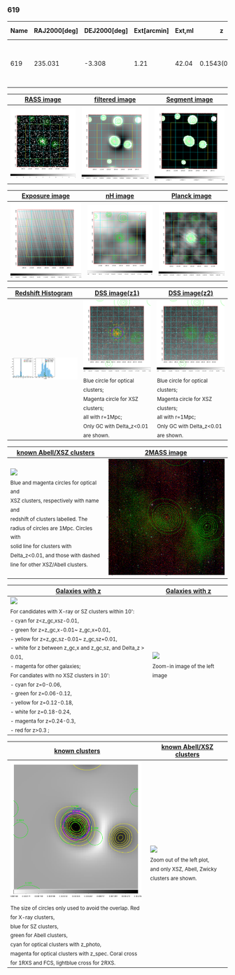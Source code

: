 <div STYLE="page-break-after: always;"></div>

### 619

|Name|RAJ2000[deg]|DEJ2000[deg] |Ext[arcmin]| Ext,ml | z | z_src| C|GC(XSZ,Delta_z<0.01)| GC(OPT,Delta_z<0.01)|GC| R_sig[arcmin] | R500[arcmin] | R500[Mpc]| CRsig[c/s] | CR500[c/s] |L500[1E44 erg/s]|F500[1E-12 erg/s/cm^2]| M500[1E14 Msun]|Tx[keV]|Cnt_sig|Beta|Rc[arcmin]|Comment|Alias|
|---|---|---|---|---|---|------|---|--------|---------|----------|---|---|---|---|---|---|---|---|---|---|---|---|---|---|
|619| 235.031| -3.308| 1.21| 42.04| 0.1543(0.005)| z1, z_xsz| B| MCXC, PSZ2, Tar, XB| A, N| A, MCXC, N, PSZ2, Tar, W, XB| 30.131| 6.925| 1.112| 0.255(0.072)| 0.226(0.064)| 2.629(0.198)| 4.061(0.306)| 4.55(0.17)| 5.73(0.13)| 98.8| 0.939(-0.071+0.044)| 3.446(-0.386+0.294)| -| k061|

|[RASS image](../image/619/619_img.pdf)|[filtered image](../image/619/619_fil.pdf)|[Segment image](../image/619/619_seg.pdf)|
|-------------------|--------------------|-------------------|
| <img src="../image/619/619_img.png" width="300">  | <img src="../image/619/619_fil.png" width="300">   | <img src="../image/619/619_seg.png" width="300">  |

|[Exposure image](../image/619/619_mex.pdf)| [nH image](../image/619/619_nh.pdf)| [Planck image](../image/619/619_p.pdf)|
|-------------------|--------------------|-------------------|
|<img src="../image/619/619_mex.png" width="300">   | <img src="../image/619/619_nh.png" width="300">    | <img src="../image/619/619_p.png" width="300"> |

|[Redshift Histogram](../image/619/619_zg.pdf) | [DSS image(z1)](../image/619/619_dss_z1.pdf)      |  [DSS image(z2)](../image/619/619_dss_z2.pdf)    |
|-------------------|--------------------|-------------------|
|<img src="../image/619/619_zg.png" width="300"> |<img src="../image/619/619_dss_z1.png" width="300"> <sub><br>Blue circle for optical clusters; <br>Magenta circle for XSZ clusters; <br>all with r=1Mpc; <br>Only GC with Delta_z<0.01 are shown. </sub>| <img src="../image/619/619_dss_z2.png" width="300"><sub><br>Blue circle for optical clusters; <br>Magenta circle for XSZ clusters; <br>all with r=1Mpc; <br>Only GC with Delta_z<0.01 are shown. </sub> |

|[known Abell/XSZ clusters](../image/619/619_m.pdf) | [2MASS image](../image/619/619_2mass.pdf)      |
|-------------------|-------------------|
|<img src=../image/619/619_m.png width="300"> <br><sub>Blue and magenta circles for optical and <br>XSZ clusters, respectively with name and <br>redshift of clusters labelled. The <br>radius of circles are 1Mpc. Circles with <br>solid line for clusters with <br>Delta_z<0.01, and those with dashed <br>line for other XSZ/Abell clusters.        </sub>|<img src="../image/619/619_2mass.png" width="300">  |

|[Galaxies with z](../image/619/619_opt_ned.pdf) |[Galaxies with z](../image/619/619_opt_ned_zoom.pdf) |
|-------------------|-------------------|
| <img src=../image/619/619_opt_ned.png width="300"> <br><sub> For candidates with X-ray or SZ clusters within 10': <br> - cyan for z<z_gc,xsz-0.01, <br> - green for z=z_gc,x-0.01~ z_gc,x+0.01, <br> - yellow for z=z_gc,sz-0.01~ z_gc,sz+0.01, <br> - white for z between z_gc,x and z_gc,sz, and Delta_z > 0.01, <br> - magenta for other galaxies; <br>For candiates with no XSZ clusters in 10': <br> - cyan for z=0-0.06, <br> - green for z=0.06-0.12, <br> - yellow for z=0.12-0.18, <br> - white for z=0.18-0.24, <br> - magenta for z=0.24-0.3, <br> - red for z>0.3 ;  </sub>|<img src=../image/619/619_opt_ned_zoom.png width="300">  <br><sub> Zoom-in image of the left image</sub>|

|[known clusters](../image/619/619_gc.pdf) |[known Abell/XSZ clusters](../image/619/619_gc_large.pdf) |
|-------------------|-------------------|
| <img src=../image/619/619_gc.png width="300"> <br><sub> The size of circles only used to avoid the overlap. Red for X-ray clusters, <br> blue for SZ clusters, <br> green for Abell clusters, <br> cyan for optical clusters with z_photo, <br> magenta for optical clusters with z_spec. Coral cross for 1RXS and FCS, lightblue cross for 2RXS. </sub>|<img src=../image/619/619_gc_large.png width="300"> <br><sub> Zoom out of the left plot, <br> and only XSZ, Abell, Zwicky clusters are shown. </sub> |



